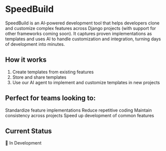 # SpeedBuild
SpeedBuild is an AI-powered development tool that helps developers clone and customize complex features across Django projects (with support for other frameworks coming soon). It captures proven implementations as templates and uses AI to handle customization and integration, turning days of development into minutes.

## How it works

1. Create templates from existing features
2. Store and share templates
3. Use our AI agent to implement and customize templates in new projects

## Perfect for teams looking to:

Standardize feature implementations
Reduce repetitive coding
Maintain consistency across projects
Speed up development of common features

## Current Status
🚧 In Development
